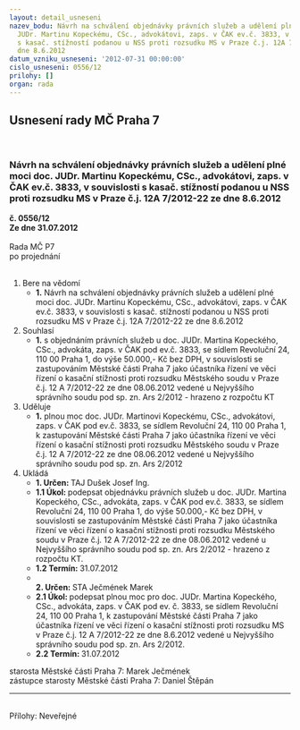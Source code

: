 ```yaml
---
layout: detail_usneseni
nazev_bodu: Návrh na schválení objednávky právních služeb a udělení plné moci doc.
  JUDr. Martinu Kopeckému, CSc., advokátovi, zaps. v ČAK ev.č. 3833, v souvislosti
  s kasač. stížností podanou u NSS proti rozsudku MS v Praze č.j. 12A 7/2012-22 ze
  dne 8.6.2012
datum_vzniku_usneseni: '2012-07-31 00:00:00'
cislo_usneseni: 0556/12
prilohy: []
organ: rada
---
```

<div id="ucUsn_pList" class="usn">
	<span><h2>Usnesení rady MČ Praha 7 </h2>
<br></span><div class="standBody">
<span><h3>Návrh na schválení objednávky právních služeb a udělení plné moci doc. JUDr. Martinu Kopeckému, CSc., advokátovi, zaps. v ČAK ev.č. 3833, v souvislosti s kasač. stížností podanou u NSS proti rozsudku MS v Praze č.j. 12A 7/2012-22 ze dne 8.6.2012</h3></span><div class="center">
		<strong>č. 0556/12</strong><br>
	</div>
<div class="center">
		<strong>Ze dne 31.07.2012</strong><br><br>
	</div>Rada MČ P7<br> po projednání<br><br><ol>
<li>Bere na vědomí<ul><li>
<strong>1.</strong> Návrh na schválení objednávky právních služeb a udělení plné moci doc. JUDr. Martinu Kopeckému, CSc., advokátovi, zaps. v ČAK ev.č. 3833, v souvislosti s kasač. stížností podanou u NSS proti rozsudku MS v Praze č.j. 12A 7/2012-22 ze dne 8.6.2012</li></ul>
</li>
<li>Souhlasí<ul><li>
<strong>1.</strong> s objednáním právních služeb u doc. JUDr. Martina Kopeckého, CSc., advokáta, zaps. v ČAK pod ev.č. 3833, se sídlem Revoluční 24, 110 00 Praha 1, do výše 50.000,- Kč bez DPH, v souvislosti se zastupováním Městské části Praha 7 jako účastníka řízení ve věci řízení o kasační stížnosti proti rozsudku Městského soudu v Praze č.j. 12 A 7/2012-22 ze dne 08.06.2012 vedené u Nejvyššího správního soudu pod sp. zn. Ars 2/2012 - hrazeno z rozpočtu KT</li></ul>
</li>
<li>Uděluje<ul><li>
<strong>1.</strong> plnou moc doc. JUDr. Martinovi Kopeckému, CSc., advokátovi, zaps. v ČAK pod ev.č. 3833, se sídlem Revoluční 24, 110 00 Praha 1, k zastupování Městské části Praha 7 jako účastníka řízení ve věci řízení o kasační stížnosti proti rozsudku Městského soudu v Praze č.j. 12 A 7/2012-22 ze dne 08.06.2012 vedené u Nejvyššího správního soudu pod sp. zn. Ars 2/2012</li></ul>
</li>
<li>Ukládá<ul>
<li>
<strong>1. Určen: </strong>TAJ Dušek Josef Ing.</li>
<li>
<strong>1.1 Úkol: </strong>podepsat objednávku právních služeb u doc. JUDr. Martina Kopeckého, CSc., advokáta, zaps. v ČAK pod ev.č. 3833, se sídlem Revoluční 24, 110 00 Praha 1, do výše 50.000,- Kč bez DPH, v souvislosti se zastupováním Městské části Praha 7 jako účastníka řízení ve věci řízení o kasační stížnosti proti rozsudku Městského soudu v Praze č.j. 12 A 7/2012-22 ze dne 08.06.2012 vedené u Nejvyššího správního soudu pod sp. zn. Ars 2/2012 - hrazeno z rozpočtu KT.</li>
<li>
<strong>1.2 Termín: </strong>31.07.2012</li>
<li>
<strong><br>2. Určen: </strong>STA Ječmének Marek</li>
<li>
<strong>2.1 Úkol: </strong>podepsat plnou moc pro doc. JUDr. Martina Kopeckého, CSc., advokáta, zaps. v ČAK pod ev. č. 3833, se sídlem Revoluční 24, 110 00 Praha 1, k zastupování Městské části Praha 7 jako účastníka řízení ve věci řízení o kasační stížnosti proti rozsudku MS v Praze č.j. 12 A 7/2012-22 ze dne 8.6.2012 vedené u Nejvyššího správního soudu pod sp. zn. Ars 2/2012.</li>
<li>
<strong>2.2 Termín: </strong>31.07.2012</li>
</ul>
</li>
</ol>starosta Městské části Praha 7: Marek Ječmének<br>zástupce starosty Městské části Praha 7: Daniel Štěpán <hr>
<br>Přílohy: Neveřejné</div>
</div>